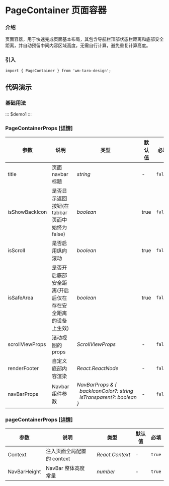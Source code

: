 # PageContainer 页面容器

### 介绍

页面容器，用于快速完成页面基本布局，其包含导航栏顶部状态栏距离和底部安全距离，并自动预留中间内容区域高度，无需自行计算，避免重复计算高度。

### 引入

```tsx
import { PageContainer } from 'wm-taro-design';
```

## 代码演示

### 基础用法

::: $demo1 :::

### PageContainerProps [[详情]](https://codeup.aliyun.com/5f855dfb1858a17210466fd0/wuhang-meimeng-development/wm-taro-template/tree/master/modules/wm-taro-design/types/page-container.d.ts)

| 参数            | 说明                                                     | 类型                                                                                                                                                                            | 默认值 | 必填    |
| --------------- | -------------------------------------------------------- | ------------------------------------------------------------------------------------------------------------------------------------------------------------------------------- | ------ | ------- |
| title           | 页面 navbar 标题                                         | _&nbsp;&nbsp;string<br/>_                                                                                                                                                       | -      | `false` |
| isShowBackIcon  | 是否显示返回按钮(在 tabbar 页面中始终为 false)           | _&nbsp;&nbsp;boolean<br/>_                                                                                                                                                      | true   | `false` |
| isScroll        | 是否启用纵向滚动                                         | _&nbsp;&nbsp;boolean<br/>_                                                                                                                                                      | true   | `false` |
| isSafeArea      | 是否开启底部安全距离(开启后仅在存在安全距离的设备上生效) | _&nbsp;&nbsp;boolean<br/>_                                                                                                                                                      | true   | `false` |
| scrollViewProps | 滚动视图的 props                                         | _&nbsp;&nbsp;ScrollViewProps<br/>_                                                                                                                                              | -      | `false` |
| renderFooter    | 自定义底部内容渲染                                       | _&nbsp;&nbsp;React.ReactNode<br/>_                                                                                                                                              | -      | `false` |
| navBarProps     | Navbar 组件参数                                          | _&nbsp;&nbsp;NavBarProps&nbsp;&&nbsp;{<br/>&nbsp;&nbsp;&nbsp;&nbsp;backIconColor?:&nbsp;string<br/>&nbsp;&nbsp;&nbsp;&nbsp;isTransparent?:&nbsp;boolean<br/>&nbsp;&nbsp;}<br/>_ | -      | `false` |

### pageContainerProps [[详情]](https://codeup.aliyun.com/5f855dfb1858a17210466fd0/wuhang-meimeng-development/wm-taro-template/tree/master/modules/wm-taro-design/types/page-container.d.ts)

| 参数         | 说明                       | 类型                                  | 默认值 | 必填   |
| ------------ | -------------------------- | ------------------------------------- | ------ | ------ |
| Context      | 注入页面全局配置的 context | _&nbsp;&nbsp;React.Context<any><br/>_ | -      | `true` |
| NavBarHeight | NavBar 整体高度常量        | _&nbsp;&nbsp;number<br/>_             | -      | `true` |

